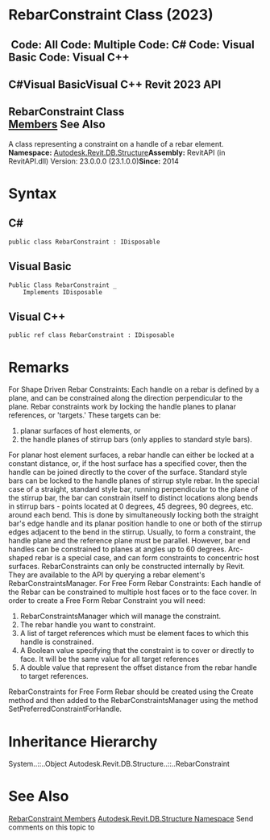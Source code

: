 # RebarConstraint Class (2023)

﻿
 Code: All Code: Multiple Code: C# Code: Visual Basic Code: Visual C++   
---  
C#Visual BasicVisual C++
Revit 2023 API  
---  
RebarConstraint Class  
[Members](3a2afe27-b578-5d23-611e-ceb2be08c0b4.md "RebarConstraint Members") See Also  
---  
A class representing a constraint on a handle of a rebar element. 
**Namespace:** [Autodesk.Revit.DB.Structure](d586b341-f687-9d90-e96d-255806b7d4fc.md "Autodesk.Revit.DB.Structure Namespace")**Assembly:** RevitAPI (in RevitAPI.dll) Version: 23.0.0.0 (23.1.0.0)**Since:** 2014 
# Syntax
C#  
---  
```text
public class RebarConstraint : IDisposable
```
  
Visual Basic  
---  
```text
Public Class RebarConstraint _
	Implements IDisposable
```
  
Visual C++  
---  
```text
public ref class RebarConstraint : IDisposable
```
  
# Remarks
For Shape Driven Rebar Constraints:
Each handle on a rebar is defined by a plane, and can be constrained along the direction perpendicular to the plane. Rebar constraints work by locking the handle planes to planar references, or 'targets.' These targets can be: 
  1. planar surfaces of host elements, or 
  2. the handle planes of stirrup bars (only applies to standard style bars). 

For planar host element surfaces, a rebar handle can either be locked at a constant distance, or, if the host surface has a specified cover, then the handle can be joined directly to the cover of the surface.
Standard style bars can be locked to the handle planes of stirrup style rebar. In the special case of a straight, standard style bar, running perpendicular to the plane of the stirrup bar, the bar can constrain itself to distinct locations along bends in stirrup bars - points located at 0 degrees, 45 degrees, 90 degrees, etc. around each bend. This is done by simultaneously locking both the straight bar's edge handle and its planar position handle to one or both of the stirrup edges adjacent to the bend in the stirrup.
Usually, to form a constraint, the handle plane and the reference plane must be parallel. However, bar end handles can be constrained to planes at angles up to 60 degrees. Arc-shaped rebar is a special case, and can form constraints to concentric host surfaces.
RebarConstraints can only be constructed internally by Revit. They are available to the API by querying a rebar element's RebarConstraintsManager.
For Free Form Rebar Constraints:
Each handle of the Rebar can be constrained to multiple host faces or to the face cover.
In order to create a Free Form Rebar Constraint you will need: 
  1. RebarConstraintsManager which will manage the constraint. 
  2. The rebar handle you want to constraint. 
  3. A list of target references which must be element faces to which this handle is constrained. 
  4. A Boolean value specifying that the constraint is to cover or directly to face. It will be the same value for all target references
  5. A double value that represent the offset distance from the rebar handle to target references. 

RebarConstraints for Free Form Rebar should be created using the Create method and then added to the RebarConstraintsManager using the method SetPreferredConstraintForHandle.
# Inheritance Hierarchy
System..::..Object Autodesk.Revit.DB.Structure..::..RebarConstraint
# See Also
[RebarConstraint Members](3a2afe27-b578-5d23-611e-ceb2be08c0b4.md "RebarConstraint Members")
[Autodesk.Revit.DB.Structure Namespace](d586b341-f687-9d90-e96d-255806b7d4fc.md "Autodesk.Revit.DB.Structure Namespace")
Send comments on this topic to 